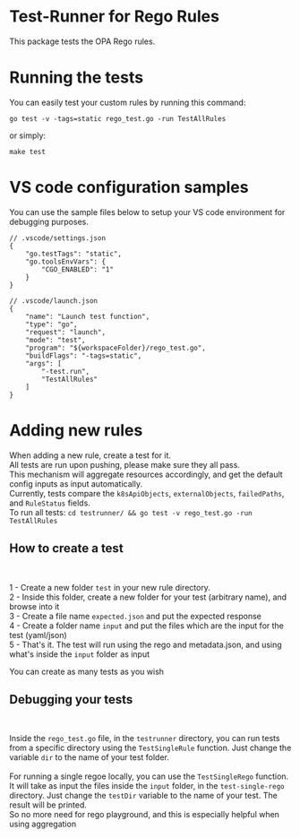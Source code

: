 # Test-Runner for Rego Rules

This package tests the OPA Rego rules.

# Running the tests

You can easily test your custom rules by running this command:

```
go test -v -tags=static rego_test.go -run TestAllRules
```

or simply:

```
make test
```

# VS code configuration samples

You can use the sample files below to setup your VS code environment for debugging purposes.

```json5
// .vscode/settings.json
{
    "go.testTags": "static",
    "go.toolsEnvVars": {
        "CGO_ENABLED": "1"
    }
}
```
```json5
// .vscode/launch.json
{
    "name": "Launch test function",
    "type": "go",
    "request": "launch",
    "mode": "test",
    "program": "${workspaceFolder}/rego_test.go",
    "buildFlags": "-tags=static",
    "args": [
        "-test.run",
        "TestAllRules"
    ]
}
```

# Adding new rules


When adding a new rule, create a test for it.  
All tests are run upon pushing, please make sure they all pass.    
This mechanism will aggregate resources accordingly, and get the default config inputs as input automatically.  
Currently, tests compare the `k8sApiObjects`, `externalObjects`, `failedPaths`, and `RuleStatus` fields.  
To run all tests:  `cd testrunner/ && go test -v rego_test.go -run TestAllRules`

## How to create a test
<br />

1 - Create a new folder `test` in your new rule directory.   
2 - Inside this folder, create a new folder for your test (arbitrary name), and browse into it    
3 - Create a file name `expected.json` and put the expected response  
4 - Create a folder name `input` and put the files which are the input for the test (yaml/json)  
5 - That's it. The test will run using the rego and metadata.json, and using what's inside the `input` folder as input

You can create as many tests as you wish

## Debugging your tests
<br />

Inside the `rego_test.go` file, in the `testrunner` directory, you can run tests from a specific directory using the `TestSingleRule` function. Just change the variable `dir` to the name of your test folder.
<br />  
For running a single regoe locally, you can use the `TestSingleRego` function. It will take as input the files inside the `input` folder, in the `test-single-rego` directory. Just change the `testDir` variable to the name of your test. The result will be printed.  
So no more need for rego playground, and this is especially helpful when using aggregation
